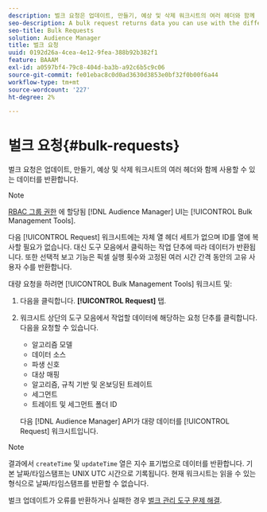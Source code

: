 ```yaml
---
description: 벌크 요청은 업데이트, 만들기, 예상 및 삭제 워크시트의 여러 헤더와 함께 사용할 수 있는 데이터를 반환합니다.
seo-description: A bulk request returns data you can use with the different headers in the Update, Create, Estimate, and Delete worksheets.
seo-title: Bulk Requests
solution: Audience Manager
title: 벌크 요청
uuid: 0192d26a-4cea-4e12-9fea-388b92b382f1
feature: BAAAM
exl-id: a0597bf4-79c8-404d-ba3b-a92c6b5c9c06
source-git-commit: fe01ebac8c0d0ad3630d3853e0bf32f0b00f6a44
workflow-type: tm+mt
source-wordcount: '227'
ht-degree: 2%

---
```


# 벌크 요청{#bulk-requests}

벌크 요청은 업데이트, 만들기, 예상 및 삭제 워크시트의 여러 헤더와 함께 사용할 수 있는 데이터를 반환합니다.

<!-- 

t_bulk_requests.xml

 -->

>[!NOTE]
>
>[RBAC 그룹 권한](../../features/administration/administration-overview.md) 에 할당됨 [!DNL Audience Manager] UI는 [!UICONTROL Bulk Management Tools].

다음 [!UICONTROL Request] 워크시트에는 자체 열 헤더 세트가 없으며 ID를 열에 복사할 필요가 없습니다. 대신 도구 모음에서 클릭하는 작업 단추에 따라 데이터가 반환됩니다. 또한 선택적 보고 기능은 픽셀 실행 횟수와 고정된 여러 시간 간격 동안의 고유 사용자 수를 반환합니다.

대량 요청을 하려면 [!UICONTROL Bulk Management Tools] 워크시트 및:

1. 다음을 클릭합니다. **[!UICONTROL Request]** 탭.
2. 워크시트 상단의 도구 모음에서 작업할 데이터에 해당하는 요청 단추를 클릭합니다. 다음을 요청할 수 있습니다.

   * 알고리즘 모델
   * 데이터 소스
   * 파생 신호
   * 대상 매핑
   * 알고리즘, 규칙 기반 및 온보딩된 트레이트
   * 세그먼트
   * 트레이트 및 세그먼트 폴더 ID

   다음 [!DNL Audience Manager] API가 대량 데이터를 [!UICONTROL Request] 워크시트입니다.

>[!NOTE]
>
>결과에서 `createTime` 및 `updateTime` 열은 지수 표기법으로 데이터를 반환합니다. 기본 날짜/타임스탬프는 UNIX UTC 시간으로 기록됩니다. 현재 워크시트는 읽을 수 있는 형식으로 날짜/타임스탬프를 반환할 수 없습니다.

벌크 업데이트가 오류를 반환하거나 실패한 경우 [벌크 관리 도구 문제 해결](../../reference/bulk-management-tools/bulk-troubleshooting.md).

